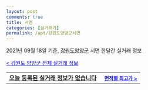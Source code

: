 ```yaml
---
layout: post
comments: true
title: 서면
categories: [실거래가]
permalink: /apt/강원도양양군서면
---
```


2021년 09월 18일 기준, <a href="/apt/강원도양양군">강원도양양군</a> 서면 한달간 실거래 정보

<a style="color: blue;" href="/apt/강원도양양군">< 강원도 양양군 전체 실거래 정보</a>
<!---- start ---->
<table>
  <tr>
    <td colspan="4" style="font-weight: bold;"><a href="/apt/강원도양양군서면{name_without_space}">오늘 등록된 실거래 정보가 없습니다</a> &nbsp;&nbsp;&nbsp; <a style="color: blue; font-size: smaller;" href="/apt/강원도양양군서면{name_without_space}">면적별 최고가 ></a></td>
  </tr>
    
</table>
<!---- end ---->
    